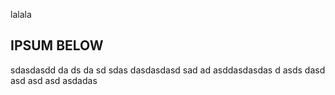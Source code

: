 lalala



## IPSUM BELOW
sdasdasdd da ds da sd sdas dasdasdasd sad ad asddasdasdas d asds dasd asd asd asd asdadas 